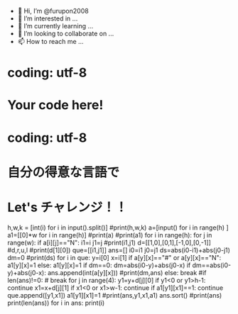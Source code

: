 - 👋 Hi, I’m @furupon2008
- 👀 I’m interested in ...
- 🌱 I’m currently learning ...
- 💞️ I’m looking to collaborate on ...
- 📫 How to reach me ...

<!---
furupon2008/furupon2008 is a ✨ special ✨ repository because its `README.md` (this file) appears on your GitHub profile.
You can click the Preview link to take a look at your changes.
--->

# coding: utf-8
# Your code here!
# coding: utf-8
# 自分の得意な言語で
# Let's チャレンジ！！
h,w,k = [int(i) for i in input().split()]
#print(h,w,k)
a=[input() for i in range(h) ]
a1=[[0]*w for i in range(h)]
#print(a)
#print(a1)
for i in range(h):
    for j in range(w):
        if a[i][j]=="N":
            i1=i
            j1=j
#print(i1,j1)
d=[[1,0],[0,1],[-1,0],[0,-1]] #d,r,u,l
#print(d[1][0])
que=[[i1,j1]]
ans=[]
i0=i1
j0=j1
ds=abs(i0-i1)+abs(j0-j1)
dm=0
#print(ds)
for i in que:
    y=i[0]
    x=i[1]
    if a[y][x]=="#" or a[y][x]=="N":
      a1[y][x]=1
    else:
      a1[y][x]=1
      if dm==0:
        dm=abs(i0-y)+abs(j0-x)
      if dm==abs(i0-y)+abs(j0-x):
        ans.append(int(a[y][x]))
        #print(dm,ans)
      else:
        break
    #if len(ans)!=0:
    #  break
    for j in range(4):
        y1=y+d[j][0]
        if y1<0 or y1>h-1:
          continue
        x1=x+d[j][1]
        if x1<0 or x1>w-1:
          continue
        if a1[y1][x1]==1:
          continue
        que.append([y1,x1])
        a1[y1][x1]=1
        #print(ans,y1,x1,a1)
ans.sort()
#print(ans)
print(len(ans))
for i in ans:
  print(i)
